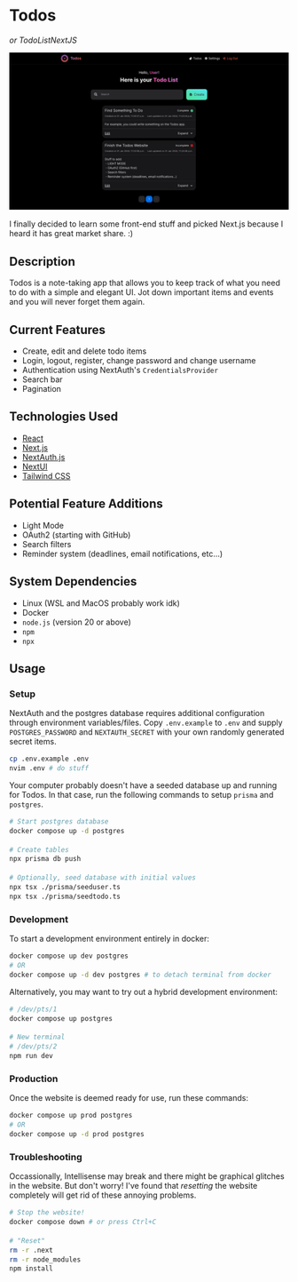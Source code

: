 # Todos
*or TodoListNextJS*

![Screenshot on Desktop](/public/desktop.png)

I finally decided to learn some front-end stuff and picked Next.js because I heard it has great market share. :)

## Description

Todos is a note-taking app that allows you to keep track of what you need to do with a simple and elegant UI. Jot down important items and events and you will never forget them again.

## Current Features

 - Create, edit and delete todo items
 - Login, logout, register, change password and change username
 - Authentication using NextAuth's `CredentialsProvider`
 - Search bar
 - Pagination

## Technologies Used

 - [React](https://react.dev)
 - [Next.js](https://nextjs.org)
 - [NextAuth.js](https://next-auth.js.org)
 - [NextUI](https://nextui.org)
 - [Tailwind CSS](https://tailwindcss.com)

## Potential Feature Additions

 - Light Mode
 - OAuth2 (starting with GitHub)
 - Search filters
 - Reminder system (deadlines, email notifications, etc...)

## System Dependencies

 - Linux (WSL and MacOS probably work idk)
 - Docker
 - `node.js` (version 20 or above)
 - `npm`
 - `npx`

## Usage

### Setup

NextAuth and the postgres database requires additional configuration through environment variables/files. Copy `.env.example` to `.env` and supply `POSTGRES_PASSWORD` and `NEXTAUTH_SECRET` with your own randomly generated secret items.

```bash
cp .env.example .env
nvim .env # do stuff
```

Your computer probably doesn't have a seeded database up and running for Todos. In that case, run the following commands to setup `prisma` and `postgres`.

```bash
# Start postgres database
docker compose up -d postgres

# Create tables
npx prisma db push

# Optionally, seed database with initial values
npx tsx ./prisma/seeduser.ts
npx tsx ./prisma/seedtodo.ts
```

### Development

To start a development environment entirely in docker:

```bash
docker compose up dev postgres
# OR
docker compose up -d dev postgres # to detach terminal from docker
```

Alternatively, you may want to try out a hybrid development environment:

```bash
# /dev/pts/1
docker compose up postgres

# New terminal
# /dev/pts/2
npm run dev
```

### Production

Once the website is deemed ready for use, run these commands:

```bash
docker compose up prod postgres
# OR
docker compose up -d prod postgres
```

### Troubleshooting

Occassionally, Intellisense may break and there might be graphical glitches in the website. But don't worry! I've found that *resetting* the website completely will get rid of these annoying problems.

```bash
# Stop the website!
docker compose down # or press Ctrl+C

# "Reset"
rm -r .next
rm -r node_modules
npm install
```